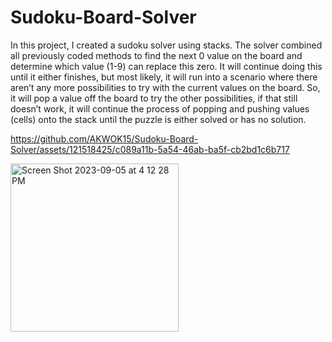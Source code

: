 # Sudoku-Board-Solver
In this project, I created a sudoku solver using stacks. The solver combined all previously coded methods to find the next 0 value on the board and determine which value (1-9) can replace this zero. It will continue doing this until it either finishes, but most likely, it will run into a scenario where there aren’t any more possibilities to try with the current values on the board. So, it will pop a value off the board to try the other possibilities, if that still doesn’t work, it will continue the process of popping and pushing values (cells) onto the stack until the puzzle is either solved or has no solution.





https://github.com/AKWOK15/Sudoku-Board-Solver/assets/121518425/c089a11b-5a54-46ab-ba5f-cb2bd1c6b717




<img width="269" alt="Screen Shot 2023-09-05 at 4 12 28 PM" src="https://github.com/AKWOK15/Sudoku-Board-Solver/assets/121518425/b022edfe-aba7-4f63-bcc3-1e0b1a68ef3c">

